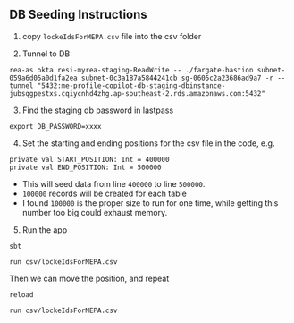 ## DB Seeding Instructions

1. copy `lockeIdsForMEPA.csv` file into the csv folder

2. Tunnel to DB:
```shell
rea-as okta resi-myrea-staging-ReadWrite -- ./fargate-bastion subnet-059a6d05a0d1fa2ea subnet-0c3a187a5844241cb sg-0605c2a23686ad9a7 -r --tunnel "5432:me-profile-copilot-db-staging-dbinstance-jubsqgpestxs.cqiycnhd4zhg.ap-southeast-2.rds.amazonaws.com:5432"
```

3. Find the staging db password in lastpass
```shell
export DB_PASSWORD=xxxx
```

4. Set the starting and ending positions for the csv file in the code, e.g.
```shell
private val START_POSITION: Int = 400000
private val END_POSITION: Int = 500000
```
- This will seed data from line `400000` to line `500000`.
- `100000` records will be created for each table
- I found `100000` is the proper size to run for one time, while getting this number too big could exhaust memory.

5. Run the app

```shell
sbt
```

```shell
run csv/lockeIdsForMEPA.csv
```

Then we can move the position, and repeat

```shell
reload
```

```shell
run csv/lockeIdsForMEPA.csv
```
